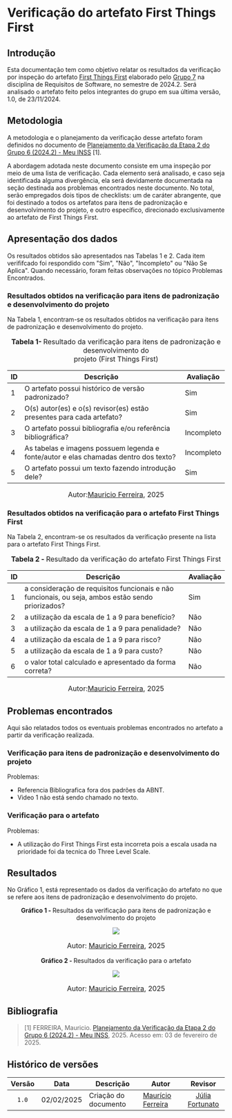 # Verificação do artefato First Things First

## Introdução

Esta documentação tem como objetivo relatar os resultados da verificação por inspeção do artefato [First Things First](https://requisitos-de-software.github.io/2024.2-Threads/Elicitacao/priorizacao/FirstThingFirst/) elaborado pelo [Grupo 7](https://requisitos-de-software.github.io/2024.2-Threads/) na disciplina de Requisitos de Software, no semestre de 2024.2. Será analisado o artefato feito pelos integrantes do grupo em sua última versão, 1.0, de 23/11/2024.

## Metodologia

A metodologia e o planejamento da verificação desse artefato foram definidos no documento de [Planejamento da Verificação da Etapa 2 do Grupo 6 (2024.2) - Meu INSS](https://requisitos-de-software.github.io/2024.2-MeuINSS/verificacao/Grupo6/Entrega%202/planejamento/) [1].

A abordagem adotada neste documento consiste em uma inspeção por meio de uma lista de verificação. Cada elemento será analisado, e caso seja identificada alguma divergência, ela será devidamente documentada na seção destinada aos problemas encontrados neste documento. No total, serão empregados dois tipos de checklists: um de caráter abrangente, que foi destinado a todos os artefatos para itens de padronização e desenvolvimento do projeto, e outro específico, direcionado exclusivamente ao artefato de First Things First.

## Apresentação dos dados

Os resultados obtidos são apresentados nas Tabelas 1 e 2. Cada item verififcado foi respondido com "Sim", "Não", "Incompleto" ou "Não Se Aplica". Quando necessário, foram feitas observações no tópico Problemas Encontrados. 

### Resultados obtidos na verificação para itens de padronização e desenvolvimento do projeto

Na Tabela 1, encontram-se os resultados obtidos na verificação para itens de padronização e desenvolvimento do projeto.

<div align="center">
<font size="3"><p style="text-align: center"><b>Tabela 1- </b> Resultado da verificação para itens de padronização e desenvolvimento do<br> projeto (First Things First)</p></font>

<table>
  <thead>
    <tr>
      <th>ID</th>
      <th>Descrição</th>
      <th>Avaliação</th>
    </tr>
  </thead>
  <tbody>
   <tr>
      <td>1</td>
      <td>O artefato possui histórico de versão padronizado?</td>
      <td>Sim</td>
    </tr>
    <tr>
      <td>2</td>
      <td>O(s) autor(es) e o(s) revisor(es) estão presentes para cada artefato?</td>
      <td>Sim</td>
    </tr>
    <tr>
      <td>3</td>
      <td>O artefato possui bibliografia e/ou referência bibliográfica?</td>
      <td>Incompleto</td>
    </tr>
    <tr>
      <td>4</td>
      <td>As tabelas e imagens possuem legenda e fonte/autor e elas chamadas dentro dos texto?</td>
      <td>Incompleto</td>
    </tr>
    <tr>
      <td>5</td>
      <td>O artefato possui um texto fazendo introdução dele?</td>
      <td>Sim</td>
    </tr>
  </tbody>
</table>

<font size="3"><p style="text-align: center">Autor:<a href="https://github.com/mauricio-araujoo">Mauricio Ferreira</a>, 2025</p></font>
</div>

### Resultados obtidos na verificação para o artefato First Things First

Na Tabela 2, encontram-se os resultados da verificação presente na lista para o artefato First Things First.

<div align="center">
<font size="3"><p style="text-align: center"><b>Tabela 2 - </b> Resultado da verificação do artefato First Things First</p></font>

<table>
  <thead>
    <tr>
      <th>ID</th>
      <th>Descrição</th>
      <th>Avaliação</th>
    </tr>
  </thead>
  <tbody>
    <tr>
      <td>1</td>
      <td>a consideração de requisitos funcionais e não funcionais, ou seja, ambos estão sendo priorizados?</td>
      <td>Sim</td>
    </tr>
    <tr>
      <td>2</td>
      <td>a utilização da escala de 1 a 9 para benefício?</td>
      <td>Não</td>
    </tr>
    <tr>
      <td>3</td>
      <td>a utilização da escala de 1 a 9 para penalidade?</td>
      <td>Não</td>
    </tr>
    <tr>
      <td>4</td>
      <td>a utilização da escala de 1 a 9 para risco?</td>
      <td>Não</td>
    </tr>
    <tr>
      <td>5</td>
      <td>a utilização da escala de 1 a 9 para custo?</td>
      <td>Não</td>
    </tr>
    <tr>
      <td>6</td>
      <td>o valor total calculado e apresentado da forma correta?</td>
      <td>Não</td>
    </tr>
  </tbody>
</table>


<font size="3"><p style="text-align: center">Autor:<a href="https://github.com/mauricio-araujoo">Mauricio Ferreira</a>, 2025</p></font>
</div>

## Problemas encontrados

Aqui são relatados todos os eventuais problemas encontrados no artefato a partir da verificação realizada.

### Verificação para itens de padronização e desenvolvimento do projeto

Problemas:

- Referencia Bibliografica fora dos padrões da ABNT.
- Video 1 não está sendo chamado no texto.

### Verificação para o artefato

Problemas:

- A utilização do First Things First esta incorreta pois a escala usada na prioridade foi da tecnica do Three Level Scale.

## Resultados

No Gráfico 1, está representado os dados da verificação do artefato no que se refere aos itens de padronização e desenvolvimento do projeto.

<div align="center">
  <p><b>Gráfico 1 - </b> Resultados da verificação para itens de padronização e desenvolvimento do projeto</p>

   <img src="../imagens/grupo7pri.png">
    <font size="3"><p style="text-align: center">Autor: <a href="https://github.com/mauricio-araujoo">Mauricio Ferreira</a>, 2025</p></font>
</div>

<div align="center">
  <p><b>Gráfico 2 - </b> Resultados da verificação para o artefato</p>

   <img src="../imagens/grupo7pripri.png">
    <font size="3"><p style="text-align: center">Autor: <a href="https://github.com/mauricio-araujoo">Mauricio Ferreira</a>, 2025</p></font>
</div>

## Bibliografia

> [1] FERREIRA, Mauricio. [Planejamento da Verificação da Etapa 2 do Grupo 6 (2024.2) - Meu INSS](https://requisitos-de-software.github.io/2024.2-MeuINSS/verificacao/Grupo6/Entrega%202/planejamento/), 2025. Acesso em: 03 de fevereiro de 2025.

## Histórico de versões

| Versão | Data   | Descrição     | Autor     |  Revisor        |
| :----: | ------ | ------------- | --------- | :-------------: |
| `1.0`  | 02/02/2025 | Criação do documento  | [Maurício Ferreira](https://github.com/mauricio-araujoo) | [Júlia Fortunato](https://github.com/julia-fortunato) |
